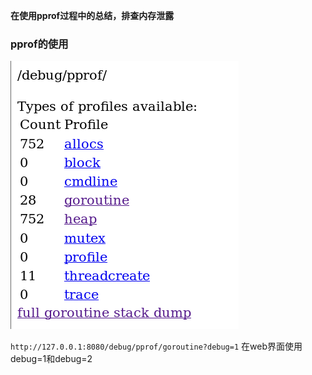 **在使用pprof过程中的总结，排查内存泄露**

### pprof的使用
![web界面图](../../../.local/static/2020/8/4/Snipaste_2020-09-03_11-17-28.1599103068236.png)

`http://127.0.0.1:8080/debug/pprof/goroutine?debug=1` 在web界面使用debug=1和debug=2